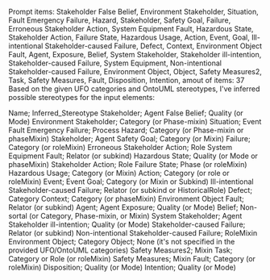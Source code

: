 Prompt items: 
Stakeholder False Belief, Environment Stakeholder, Situation, Fault Emergency Failure, Hazard, Stakeholder, Safety Goal, Failure, Erroneous Stakeholder Action, System Equipment Fault, Hazardous State, Stakeholder Action, Failure State, Hazardous Usage, Action, Event, Goal, Ill-intentional Stakeholder-caused Failure, Defect, Context, Environment Object Fault, Agent, Exposure, Belief, System Stakeholder, Stakeholder ill-intention, Stakeholder-caused Failure, System Equipment, Non-intentional Stakeholder-caused Failure, Environment Object, Object, Safety Measures2, Task, Safety Measures, Fault, Disposition, Intention, 
amout of items: 37
 Based on the given UFO categories and OntoUML stereotypes, I've inferred possible stereotypes for the input elements:

Name; Inferred_Stereotype
Stakeholder; Agent
False Belief; Quality (or Mode)
Environment Stakeholder; Category (or Phase-mixin)
Situation; Event
Fault Emergency Failure; Process
Hazard; Category (or Phase-mixin or phaseMixin)
Stakeholder; Agent
Safety Goal; Category (or Mixin)
Failure; Category (or roleMixin)
Erroneous Stakeholder Action; Role
System Equipment Fault; Relator (or subkind)
Hazardous State; Quality (or Mode or phaseMixin)
Stakeholder Action; Role
Failure State; Phase (or roleMixin)
Hazardous Usage; Category (or Mixin)
Action; Category (or role or roleMixin)
Event; Event
Goal; Category (or Mixin or Subkind)
Ill-intentional Stakeholder-caused Failure; Relator (or subkind or HistoricalRole)
Defect; Category
Context; Category (or phaseMixin)
Environment Object Fault; Relator (or subkind)
Agent; Agent
Exposure; Quality (or Mode)
Belief; Non-sortal (or Category, Phase-mixin, or Mixin)
System Stakeholder; Agent
Stakeholder ill-intention; Quality (or Mode)
Stakeholder-caused Failure; Relator (or subkind)
Non-intentional Stakeholder-caused Failure; RoleMixin
Environment Object; Category
Object; None (it's not specified in the provided UFO/OntoUML categories)
Safety Measures2; Mixin
Task; Category or Role (or roleMixin)
Safety Measures; Mixin
Fault; Category (or roleMixin)
Disposition; Quality (or Mode)
Intention; Quality (or Mode)
